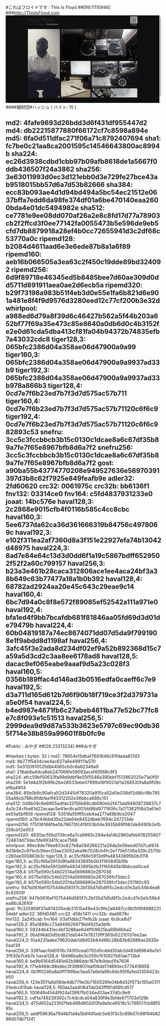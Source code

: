 #これはフロイドです : This Is Floyd
##[99.11110946]
###http://ThisIsFloyd.com
![Alt text](img/screenshot.png?raw=true "Screen Shot")
####親財団#ハッシュ ( バイト: 15 )

md2: 4fafe9693d26bdd3d6f431df955447d2
md4: db22215877880f66172cf7c8598a894e
md5: 6fa0d511dfac271f06a71c8792407694
sha1: fc7be0c21aa8ca2001595c14546643800ac8994b
sha224: ec26d3938cdbd1cbb97b09afb8618de1a5667f0ddb436507f24a3862
sha256: 3e63011993d0ec3d121ebb0d3e729fe27bce43ab9518015bb57d6a7d53b82666
sha384: ecc83b093ae4d1d94bd494a5bc54ec21512e0637bffa7edd6da98fe374df01a6be470140eaa2600bda4e01dc5494982e
sha512: ce7781e9ee08dd070af26a2e8c8fd17d77a78903cb2f2ffcd3f0ee77142fa0055473b5e596de9eb5cfd7db8879918a28ef4b0cc72655941d3c2df68c53770a0c
ripemd128: b2084d4611aad6e3e6ede87b8a1a6f89
ripemd160: aeb16b066505a3ea63c2f450c19dde89bd324092
ripemd256: 6d9f89718e46345ed5b8485bee7d60ae309d0dd5711d891911aea0ae2d6ecb5a
ripemd320: b29f73198a983b51f4eb3d0e55e1fa6b821d6e901a481e8f4f9d9576d3280eed12c77cf200b3e32d
whirlpool: a988ed6d79a8f39d6c46427b562a5f44b203a652bf77f69a35e473c85e8640a0db6d0c4b3152fe2e0d61cda5dba413cf81fa04b94372b74835efb7a43032cdc8
tiger128,3: 065bfc2386d04a358ae06d47900a9a99
tiger160,3: 065bfc2386d04a358ae06d47900a9a9937ad33b9
tiger192,3: 065bfc2386d04a358ae06d47900a9a9937ad33b978a866b3
tiger128,4: 0cd7e7f6b23ed7b7f3d7d575ac57b711
tiger160,4: 0cd7e7f6b23ed7b7f3d7d575ac57b71120c6f6c9
tiger192,4: 0cd7e7f6b23ed7b7f3d7d575ac57b71120c6f6c982893c53
snefru: 3cc5c3fccbbcb3b15c0130c1dcae8a6c67df35b89a7fe7f65e8967bfb8d6a7f2
snefru256: 3cc5c3fccbbcb3b15c0130c1dcae8a6c67df35b89a7fe7f65e8967bfb8d6a7f2
gost: a90ba55b43774770208e949527636e56970391397d3b8c62f7925e849feafb9e
adler32: 2fd60620
crc32: 0061975c
crc32b: bb6136f1
fnv132: 03314ce0
fnv164: c5fd4837931233e0
joaat: 14bc576e
haval128,3: 2c2868e9015cfb4f0116b585c4cc8cbc
haval160,3: 5ee6737da62ca36d361666319b84756c4978069c
haval192,3: e102f311ea2af7360d8a3f151e22927efa74b13042d48975
haval224,3: 8ad7e84e64c13d3d0dd6f1a19c5867bdff6529502f52f2a60c799157
haval256,3: b23a3e461b28caca312806ace1ee4aca24bf3a38b649c63b77477a18a1b0b392
haval128,4: 68782ad2924aa20e45c643c29eae9c14
haval160,4: 6bc7d94a0c8f8e572f89085ef52542a111a971e0
haval192,4: bfa1ed4f9bb7bcafdb681f81846aa05fd69d3d01de79479b
haval224,4: 60b04819187a74ec8674071dd07d5da9f7991908e1f9abdd8d1198af
haval256,4: 3afc45f3e2ada8d234df02ef9a52b892368d15c7a59a5d3cd2c3aa8ee6178ad8
haval128,5: dacac9ef065eabe9aaaf9d5a23c028f3
haval160,5: 0356b189ffac4d146ad3b0516edfa0caeff6c7e9
haval192,5: d3a711d165d612b7d6f90b18f719ce3f2d379731aa5e0f54
haval224,5: b4ed987e4671fb6c27abeb4611ba77e52bc77fc8e7c8f093e1c51513
haval256,5: 2999dea9d9d87a533b3623e5797c69ec90db365f714e38b859a99601f8b0fc9e
-------------------------

#Public : みやぎ
##[26.23313234]
###みやぎ

#Hashes ( bytes: 32 )
md2: 76654e15dbaf7681646c91fdada817d3
md4: 8b771f5d34cee4ac627a6e499111a570
md5: 5e312091052fd844565cb0c6a62349a9
sha1: 218ab8a4dca8eb247068fe59093acef49568c8f3
sha224: afcc59bf50633fa99d9dbf9e05f5546a395bbf1512862025e71a0f5f
sha256: 5e1d4d3f2b99b2be28033ebe07999a16f9021af1a268530fa8a9f08cef6a4904
sha384: 85b0b9c90afca52d3445df78320a915ca52d0e038df2d86cf8b79555a46cb788c6fdbfae1f43312202e36bbca686c151
sha512: 048b09c6e6905adfde33156b68cdb080eb2f473dd94608728837c74a3c24cfba61d22acaac5e41ec6ca007dd98d9771606c7a171362f58d3a61e0ee55a5bf856
ripemd128: 53516a15fff5ceb4aa277a88b9ce2047
ripemd160: a79c44bbd35e22de64e8452dbeb7694c347213de
ripemd256: f75f38166fbe0b79673fc4f8f03b04e3935b69f982de8490b2efb208cb12e053
ripemd320: 4830ac50bd709ce6a7ca9993c294e4a14b2960afbb61825580772487dd73dec5fe993411cace7568
whirlpool: 86ec8de79ee833c627b8a594266221a26da3e56eed07d7caf6148d3b8e2c87bcb3feec03aa23052aba9b7028cb4fc2e770e5136a329c2570bc260ae300863b3c
tiger128,3: ac35cf66e5913d9fa48343895b0b3116
tiger160,3: ac35cf66e5913d9fa48343895b0b31160845b16b
tiger192,3: ac35cf66e5913d9fa48343895b0b31160845b16bbced0ce4
tiger128,4: b575e590c54b02514a5896880e287036
tiger160,4: b575e590c54b02514a5896880e287036fcf3dec2
tiger192,4: b575e590c54b02514a5896880e287036fcf3dec251160c93
snefru: 947b0616ef1075446d565f7c2bf35d7d5d9f5c2e4cd7e3a1c56b4ea86c82610f
snefru256: 947b0616ef1075446d565f7c2bf35d7d5d9f5c2e4cd7e3a1c56b4ea86c82610f
gost: 1fc325908f37a974205edb31515a49e43c9fe2a6487cc9b15f9f49882315debf
adler32: 36fd0485
crc32: d58c1411
crc32b: daa6678c
fnv132: 2a245cab
fnv164: 03a11dbb27fe1b2b
joaat: 6c8ce8d7
haval128,3: 85a1888cc73a9496269716d4925a3bfb
haval160,3: 09244b431ec4bf3288ae6d4ff09825ba69b6bba2
haval192,3: 0ba5f4dd3d5bd821da5447e78213fff365b62210137ee2ae
haval224,3: f0a422faabe79620dab1d8d02b84d66c28b83b82686ae2635e0aaf39
haval256,3: 3381aacfdd0516c743f0cea0792d5cddd30ab2d483d69649a7e13f930e7ceb7e
haval128,4: 18496ba8e3c059cf510927b61ae713b4
haval160,4: be9b6164d5481e82b986ddc167e1b9ded1fa7606
haval192,4: f71e8468c88ebbc3f398807daf08dd17d890ec5774418658
haval224,4: 0b1ff0246a8a0ff7999ac5ea57a6efa99c6dc95f6a1ed3356423cb50
haval256,4: f23e3511a6d18de4db779e0b7160526fe04b8d32f573c195a031101edcc610ab
haval128,5: f60aa2ad408d7dd2d3fff81d56fcd517
haval160,5: 10064fb4544f924a13997fb034ed03ae37d0c9e9
haval192,5: cdf1a749239392c7c4dcdca04a839f9e3bfde671703e129b
haval224,5: d75d952a223fd7feb498d902d13fa9a9ce6518c1c788517cb88f595c
haval256,5: addf59636a79d4bf1d4a5b840fadc5e83f3c5c69b07c68f94b8296d57db71241
